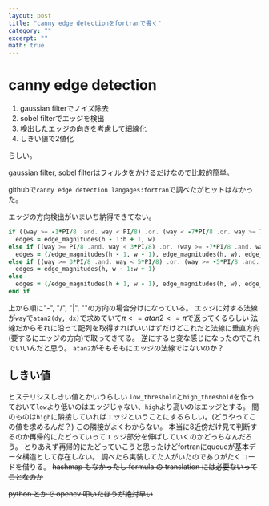 ```yaml
---
layout: post
title: "canny edge detectionをfortranで書く"
category: ""
excerpt: ""
math: true
---
```


# canny edge detection

1. gaussian filterでノイズ除去
1. sobel filterでエッジを検出
1. 検出したエッジの向きを考慮して細線化
1. しきい値で2値化

らしい。

gaussian filter, sobel filterはフィルタをかけるだけなので比較的簡単。

githubで`canny edge detection langages:fortran`で調べたがヒットはなかった。

エッジの方向検出がいまいち納得できてない。

```fortran
if ((way >= -1*PI/8 .and. way < PI/8) .or. (way < -7*PI/8 .or. way >= 7*PI/8)) then
  edges = edge_magnitudes(h - 1:h + 1, w)
else if ((way >= PI/8 .and. way < 3*PI/8) .or. (way >= -7*PI/8 .and. way < -5*PI/8)) then
  edges = (/edge_magnitudes(h - 1, w - 1), edge_magnitudes(h, w), edge_magnitudes(h + 1, w + 1)/)
else if ((way >= 3*PI/8 .and. way < 5*PI/8) .or. (way >= -5*PI/8 .and. way < -3*PI/8)) then
  edges = edge_magnitudes(h, w - 1:w + 1)
else
  edges = (/edge_magnitudes(h + 1, w - 1), edge_magnitudes(h, w), edge_magnitudes(h - 1, w + 1)/)
end if
```

上から順に"-", "/", "|", "\"の方向の場合分けになっている。
エッジに対する法線が`way`で`atan2(dy, dx)`で求めていて$\pi <= atan2 <= \pi$で返ってくるらしい
法線だからそれに沿って配列を取得すればいいはずだけどこれだと法線に垂直方向(要するにエッジの方向)で取ってきてる。
逆にすると変な感じになったのでこれでいいんだと思う。
`atan2`がそもそもにエッジの法線ではないのか？

## しきい値

ヒステリシスしきい値とかいうらしい
`low_threshold`と`high_threshold`を作っておいて`low`より低いのはエッジじゃない、`high`より高いのはエッジとする。
間のものは`high`に隣接していればエッジということにするらしい。(どうやってこの値を求めるんだ？)
この隣接がよくわからない。
本当に8近傍だけ見て判断するのか再帰的にたどっていってエッジ部分を伸ばしていくのかどっちなんだろう。
とりあえず再帰的にたどっていこうと思ったけどfortranにqueueが基本データ構造として存在しない。
調べたら実装してた人がいたのでありがたくコードを借りる。
~~hashmap もなかったし formula の translation には必要ないってことなのか~~

~~python とかで opencv 叩いたほうが絶対早い~~

